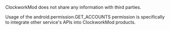 ClockworkMod does not share any information with third parties.

Usage of the android.permission.GET_ACCOUNTS permission is specifically to integrate other service's APIs into ClockworkMod products.